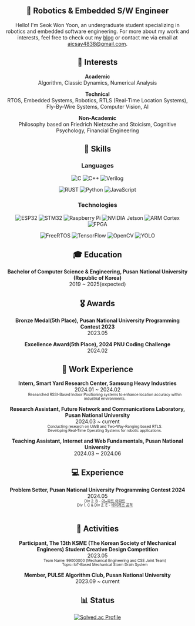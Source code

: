 
<div align="center">

## 👋 Robotics & Embedded S/W Engineer
Hello! I'm Seok Won Yoon, an undergraduate student specializing in robotics and embedded software engineering. For more about my work and interests, feel free to check out my [blog](https://velog.io/@dev_sw_yoon) or contact me via email at [aicsay4838@gmail.com](mailto:aicsay4838@gmail.com).

## 🌟 Interests

**Academic**<br> Algorithm, Classic Dynamics, Numerical Analysis

**Technical**<br> RTOS, Embedded Systems, Robotics, RTLS (Real-Time Location Systems), Fly-By-Wire Systems, Computer Vision, AI

**Non-Academic**<br>
Philosophy based on Friedrich Nietzsche and Stoicism, Cognitive Psychology, Financial Engineering

## 🔨 Skills

### Languages
![C](https://img.shields.io/badge/C-00599C.svg?style=for-the-badge&logo=c&logoColor=white) ![C++](https://img.shields.io/badge/C++-00599C.svg?style=for-the-badge&logo=cplusplus&logoColor=white)  ![Verilog](https://img.shields.io/badge/Verilog-007ACC.svg?style=for-the-badge&logo=verilog&logoColor=white)

![RUST](https://img.shields.io/badge/Rust-000000.svg?style=for-the-badge&logo=rust&logoColor=white) ![Python](https://img.shields.io/badge/Python-3776AB.svg?style=for-the-badge&logo=python&logoColor=white) ![JavaScript](https://img.shields.io/badge/JavaScript-F7DF1E.svg?style=for-the-badge&logo=javascript&logoColor=black) 

### Technologies
![ESP32](https://img.shields.io/badge/ESP32-E7352C.svg?style=for-the-badge&logo=espressif&logoColor=white)  ![STM32](https://img.shields.io/badge/STM32-03234B.svg?style=for-the-badge&logo=stmicroelectronics&logoColor=white)  ![Raspberry Pi](https://img.shields.io/badge/Raspberry%20Pi-A22846.svg?style=for-the-badge&logo=raspberrypi&logoColor=white) ![NVIDIA Jetson](https://img.shields.io/badge/NVIDIA%20Jetson-76B900.svg?style=for-the-badge&logo=nvidia&logoColor=white) ![ARM Cortex](https://img.shields.io/badge/ARM%20Cortex-0091BD.svg?style=for-the-badge&logo=arm&logoColor=white)  ![FPGA](https://img.shields.io/badge/FPGA-FF9A00.svg?style=for-the-badge&logo=xilinx&logoColor=white)

![FreeRTOS](https://img.shields.io/badge/FreeRTOS-0081CB.svg?style=for-the-badge&logo=freertos&logoColor=white)  ![TensorFlow](https://img.shields.io/badge/TensorFlow-FF6F00.svg?style=for-the-badge&logo=tensorflow&logoColor=white) ![OpenCV](https://img.shields.io/badge/OpenCV-5C3EE8.svg?style=for-the-badge&logo=opencv&logoColor=white) ![YOLO](https://img.shields.io/badge/YOLO-FF0000.svg?style=for-the-badge&logo=yolo&logoColor=white)

## 🎓 Education

**Bachelor of Computer Science & Engineering, Pusan National University (Republic of Korea)** <br>
2019 ~ 2025(expected)

## 🎖️ Awards
**Bronze Medal(5th Place), Pusan National University Programming Contest 2023** <br>
2023.05<br>

**Excellence Award(5th Place), 2024 PNU Coding Challenge** <br>
2024.02<br>

## 💼 Work Experience

**Intern, Smart Yard Research Center, Samsung Heavy Industries** <br>
2024.01 ~ 2024.02<br>
<span style="display: block; line-height: 1.1; font-size: 10px; margin-left: 40px;">Researched RSSI-Based Indoor Positioning systems to enhance location accuracy within industrial environments.</span>

**Research Assistant, Future Network and Communications Laboratory, Pusan National University** <br>
2024.03 ~ current<br>
<span style="display: block; line-height: 1.1; font-size: 10px; margin-left: 40px;">Conducting research on UWB and Two-Way-Ranging based RTLS.<br>
Developing Real-Time Operating Systems for robotic applications.</span>

**Teaching Assistant, Internet and Web Fundamentals, Pusan National University** <br>
2024.03 ~ 2024.06<br>

## 💻 Experience

**Problem Setter, Pusan National University Programming Contest 2024** <br>
2024.05<br>
<span style="display: block; line-height: 1.1; font-size: 10px; margin-left: 40px;">Div 2. B - [아~파트 아파트](https://www.acmicpc.net/problem/31797)<br>
Div 1. C & Div 2. E - [바이러스 공격](https://www.acmicpc.net/problem/31791)</span><br>

## 🔎 Activities

**Participant, The 13th KSME (The Korean Society of Mechanical Engineers) Student Creative Design Competition** <br>
2023.05<br>
<span style="display: block; line-height: 1.1; font-size: 10px; margin-left: 40px;">Team Name: 99000000 (Mechanical Engineering and CSE Joint Team)<br>Topic: IoT-Based Mechanical Storm Drain System</span>

**Member, PULSE Algorithm Club, Pusan National University**<br>
2023.09 ~ current<br>

## 📊 Status
<a href="https://solved.ac/say4838">![Solved.ac Profile](http://mazassumnida.wtf/api/generate_badge?boj=say4838)</a>

</div>
